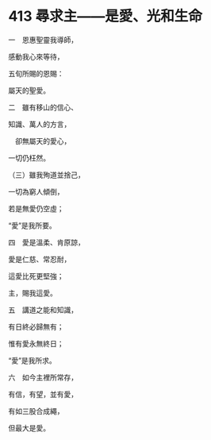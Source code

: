 # 413 尋求主——是愛、光和生命

一　恩惠聖靈我導師，

感動我心來等待，

五旬所賜的恩賜：

屬天的聖愛。

二　雖有移山的信心、

知識、萬人的方言，

　卻無屬天的愛心，

一切仍枉然。

（三）雖我殉道並捨己，

一切為窮人傾倒，

若是無愛仍空虛；

“愛”是我所要。

四　愛是溫柔、肯原諒，

愛是仁慈、常忍耐，

這愛比死更堅強；

主，賜我這愛。

五　講道之能和知識，

有日終必歸無有；

惟有愛永無終日；

“愛”是我所求。

六　如今主裡所常存，

有信，有望，並有愛，

有如三股合成繩，

但最大是愛。

